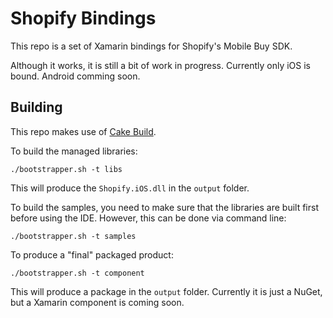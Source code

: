 # Shopify Bindings

This repo is a set of Xamarin bindings for Shopify's 
Mobile Buy SDK.

Although it works, it is still a bit of work in progress.
Currently only iOS is bound. Android comming soon.

## Building

This repo makes use of [Cake Build](http://cakebuild.net).

To build the managed libraries:

    ./bootstrapper.sh -t libs

This will produce the `Shopify.iOS.dll` in the `output` folder.

To build the samples, you need to make sure that the libraries are 
built first before using the IDE. However, this can be done via command 
line:

    ./bootstrapper.sh -t samples

To produce a "final" packaged product:

    ./bootstrapper.sh -t component

This will produce a package in the `output` folder.
Currently it is just a NuGet, but a Xamarin component is coming soon.

